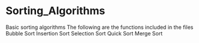 # Sorting_Algorithms
Basic sorting algorithms
The following are the functions included in the files
Bubble Sort
Insertion Sort
Selection Sort
Quick Sort
Merge Sort

